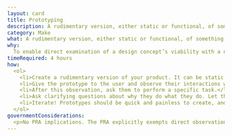```yaml
---
layout: card
title: Prototyping
description: A rudimentary version, either static or functional, of something that exhibits realistic form and function.
category: Make
what: A rudimentary version, either static or functional, of something that exhibits realistic form and function.
why:
  To enable direct examination of a design concept’s viability with a number of other methods such as [usability testing]('/usability-testing') or a [cognitive walkthrough]('/cognitive-walkthrough'). Static prototypes (often paper) are helpful for gaining feedback on users’ intentions and various design elements. Functional prototypes (often coded) are helpful for observing how users interact with the product.
timeRequired: 4 hours
how:
  <ol>
    <li>Create a rudimentary version of your product. It can be static or functional. Think in the same way you would about a <a href="/wireframing">wireframe</a>&#58; demonstrate structure and relationships among different elements, but don&rsquo;t worry about stylized elements.</li>
    <li>Give the prototype to the user and observe their interactions without instruction.</li>
    <li>After this observation, ask them to perform a specific task.</li>
    <li>Ask clarifying questions about why they do what they do. Let the user&rsquo;s behavior guide the questions you ask. It can be helpful to have them narrate their thought process as they go along.</li>
    <li>Iterate! Prototypes should be quick and painless to create, and even more quick and painless to discard.</li>
  </ol>
governmentConsiderations:
  <p>No PRA implications. The PRA explicitly exempts direct observation and non-standardized conversation, 5 CFR 1320.3(h)3. See the methods for <a href="/recruiting">Recruiting</a> and <a href="/privacy">Privacy</a> for more tips on taking input from the public.</p>
---
```

